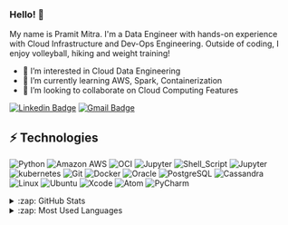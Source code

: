 ### Hello! 👋

My name is Pramit Mitra. I'm a Data Engineer with hands-on experience with Cloud Infrastructure and Dev-Ops Engineering. Outside of coding, I enjoy volleyball, hiking and weight training!

- 👀 I’m interested in Cloud Data Engineering
- 🌱 I’m currently learning AWS, Spark, Containerization
- 💞️ I’m looking to collaborate on Cloud Computing Features

[![Linkedin Badge](https://img.shields.io/badge/LinkedIn-0077B5?style=for-the-badge&logo=linkedin&logoColor=white)](https://www.linkedin.com/in/pramitm/linkedin.com/in/pramitm/)
[![Gmail Badge](https://img.shields.io/badge/-pramit86.mitra@gmail.com-D14836?style=for-the-badge&logo=gmail&logoColor=white&link=mailto:pramit86.mitra@gmail.com)](mailto:pramit86.mitra@gmail.com)

## ⚡ Technologies

![Python](https://img.shields.io/badge/Python-FFD43B?style=for-the-badge&logo=python&logoColor=darkgreen)
![Amazon AWS](https://img.shields.io/badge/Amazon_AWS-232F3E?style=for-the-badge&logo=amazon-aws&logoColor=white)
![OCI](https://img.shields.io/badge/Oracle-F80000?style=for-the-badge&logo=oracle&logoColor=black)
![Jupyter](https://img.shields.io/badge/Jupyter-F37626.svg?&style=for-the-badge&logo=Jupyter&logoColor=white)
![Shell_Script](https://img.shields.io/badge/Shell_Script-121011?style=for-the-badge&logo=gnu-bash&logoColor=white)
![Jupyter](https://img.shields.io/badge/kubernetes-326ce5.svg?&style=for-the-badge&logo=kubernetes&logoColor=white)
![kubernetes](https://img.shields.io/badge/kubernetes-326ce5.svg?&style=for-the-badge&logo=kubernetes&logoColor=white)
![Git](https://img.shields.io/badge/Git-F05032?style=for-the-badge&logo=git&logoColor=white)
![Docker](	https://img.shields.io/badge/Docker-2CA5E0?style=for-the-badge&logo=docker&logoColor=white)
![Oracle](https://img.shields.io/badge/Oracle-F80000?style=for-the-badge&logo=oracle&logoColor=black)
![PostgreSQL](https://img.shields.io/badge/PostgreSQL-316192?style=for-the-badge&logo=postgresql&logoColor=white)
![Cassandra](https://img.shields.io/badge/Cassandra-1287B1?style=for-the-badge&logo=apache%20cassandra&logoColor=white)
![Linux](https://img.shields.io/badge/Linux-FCC624?style=for-the-badge&logo=linux&logoColor=black)
![Ubuntu](https://img.shields.io/badge/Ubuntu-E95420?style=for-the-badge&logo=ubuntu&logoColor=white)
![Xcode](https://img.shields.io/badge/Xcode-007ACC?style=flat-square&logo=Xcode&logoColor=white)
![Atom](https://img.shields.io/badge/Atom-66595C?style=for-the-badge&logo=Atom&logoColor=white)
![PyCharm](https://img.shields.io/badge/PyCharm-000000.svg?&style=for-the-badge&logo=PyCharm&logoColor=white)


<details>
  <summary>:zap: GitHub Stats</summary>

  <img align="left" alt="Pramit's GitHub Stats" src="https://github-readme-stats.vercel.app/api?username=pramitmitra&show_icons=true&hide_border=true" />

</details>

<details>
  <summary>:zap: Most Used Languages</summary>

<img align="left" alt="Pramit's's GitHub Top Languages" src="https://github-readme-stats.vercel.app/api/top-langs/?username=pramitmitra" />

</details>

<!---
pramitmitra/pramitmitra is a ✨ special ✨ repository because its `README.md` (this file) appears on your GitHub profile.
You can click the Preview link to take a look at your changes.
--->


